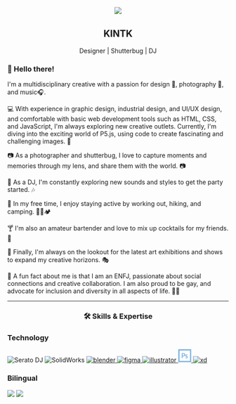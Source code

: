 <p align="center">
  <img width="140" src="https://user-images.githubusercontent.com/88405126/220180730-3b4fa98a-4dd2-4945-9f48-c1c980b93b12.jpeg" />
  <h2 align="center">KINTK</h2>
  <p align="center">Designer | Shutterbug | DJ</p>
</p>

### 👋 Hello there! 

I'm a multidisciplinary creative with a passion for design 🎨, photography 📸, and music🎧.  

💻 With experience in graphic design, industrial design, and UI/UX design, and comfortable with basic web development tools such as HTML, CSS, and JavaScript, I'm always exploring new creative outlets. Currently, I'm diving into the exciting world of P5.js, using code to create fascinating and challenging images. 🌟

📷 As a photographer and shutterbug, I love to capture moments and memories through my lens, and share them with the world. 📷

🎵 As a DJ, I'm constantly exploring new sounds and styles to get the party started. 🎶

🌲 In my free time, I enjoy staying active by working out, hiking, and camping. 🏋️‍♂️🏕️

🍸 I'm also an amateur bartender and love to mix up cocktails for my friends. 🍹

🎨 Finally, I'm always on the lookout for the latest art exhibitions and shows to expand my creative horizons. 🎭

🌈 A fun fact about me is that I am an ENFJ, passionate about social connections and creative collaboration. I am also proud to be gay, and advocate for inclusion and diversity in all aspects of life. 🏳️‍🌈

---

<h3 align="center">🛠 Skills & Expertise</h3>

### Technology

<p align="left"> <img src="https://i.pinimg.com/originals/67/d9/76/67d9761bd80403707564d1bd753ea923.png" alt="Serato DJ" width="30" height="30"> <img src="https://softwarelist.oregonstate.edu/sites/softwarelist.oregonstate.edu/files/styles/software_image/public/software/solidworks.png" alt="SolidWorks" width="30" height="30"> <a href="https://www.blender.org/" target="_blank" rel="noreferrer"> <img src="https://download.blender.org/branding/community/blender_community_badge_white.svg" alt="blender" width="30" height="30"/> </a> <a href="https://www.figma.com/" target="_blank" rel="noreferrer"> <img src="https://www.vectorlogo.zone/logos/figma/figma-icon.svg" alt="figma" width="30" height="30"/> </a> <a href="https://www.adobe.com/in/products/illustrator.html" target="_blank" rel="noreferrer"> <img src="https://www.vectorlogo.zone/logos/adobe_illustrator/adobe_illustrator-icon.svg" alt="illustrator" width="30" height="30"/> </a> <a href="https://www.photoshop.com/en" target="_blank" rel="noreferrer"> <img src="https://raw.githubusercontent.com/devicons/devicon/master/icons/photoshop/photoshop-line.svg" alt="photoshop" width="30" height="30"/> </a> <a href="https://www.adobe.com/products/xd.html" target="_blank" rel="noreferrer"> <img src="https://cdn.worldvectorlogo.com/logos/adobe-xd.svg" alt="xd" width="30" height="30"/> </a> </p>

### Bilingual
<img src="https://img.shields.io/badge/English-Working%20Proficiency-brightgreen"> <img src="https://img.shields.io/badge/Chinese-Native%20Speaker-blue">
